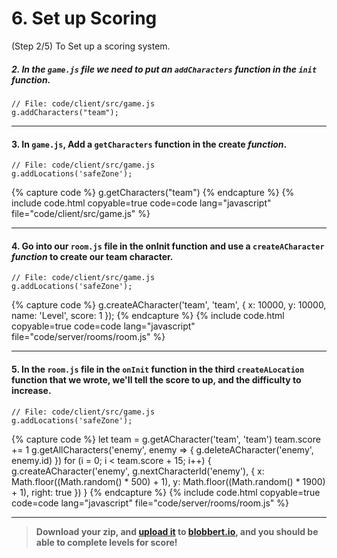# 6. Set up Scoring
 (Step 2/5) To Set up a scoring system.

##### 2. In the `game.js` file we need to put an `addCharacters` _function_ in the `init` _function_.

```
// File: code/client/src/game.js
g.addCharacters("team");
```

<hr class="uk-margin-medium">

#### 3. In `game.js`, Add a `getCharacters` function in the create _function_.

```
// File: code/client/src/game.js
g.addLocations('safeZone');
```

{% capture code %}
g.getCharacters("team")
{% endcapture %}
{% include code.html copyable=true code=code lang="javascript" file="code/client/src/game.js" %}

<hr class="uk-margin-medium">

#### 4. Go into our `room.js` file in the onInit function and use a `createACharacter` _function_ to create our team character.

```
// File: code/client/src/game.js
g.addLocations('safeZone');
```

{% capture code %}
g.createACharacter('team',  'team',  { x:  10000, y:  10000, name:  'Level', score:  1  });
{% endcapture %}
{% include code.html copyable=true code=code lang="javascript" file="code/server/rooms/room.js" %}

<hr class="uk-margin-medium">

#### 5. In the `room.js` file in the `onInit` function in the third `createALocation` function that we wrote, we'll tell the score to up, and the difficulty to increase.

```
// File: code/client/src/game.js
g.addLocations('safeZone');
```

{% capture code %}
let team = g.getACharacter('team',  'team')
team.score +=  1
g.getAllCharacters('enemy', enemy =>  { g.deleteACharacter('enemy', enemy.id)  })
for  (i =  0; i < team.score +  15; i++)  { g.createACharacter('enemy', g.nextCharacterId('enemy'),  { x: Math.floor((Math.random()  *  500)  +  1), y: Math.floor((Math.random()  *  1900)  +  1), right:  true  })  }
{% endcapture %}
{% include code.html copyable=true code=code lang="javascript" file="code/server/rooms/room.js" %}

<hr class="uk-margin-medium">

>  **Download  your  zip,  and  [upload  it](/tutorials/uploadtoserver/)  to  [blobbert.io](https://blobbert.io/),  and  you  should  be  able to complete levels for score!**
